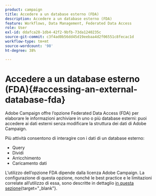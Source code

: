 ```yaml
---
product: campaign
title: Accedere a un database esterno (FDA)
description: Accedere a un database esterno (FDA)
feature: Workflows, Data Management, Federated Data Access
role: User
exl-id: ddafca28-1db4-42f2-9bfb-73da1240235c
source-git-commit: c3f4ad0b56dd45d19eebaa4d2f06551c8fecac1d
workflow-type: tm+mt
source-wordcount: '98'
ht-degree: 38%

---
```


# Accedere a un database esterno (FDA){#accessing-an-external-database-fda}

Adobe Campaign offre l’opzione Federated Data Access (FDA) per elaborare le informazioni archiviare in uno o più database esterni: puoi accedere ai dati esterni senza modificare la struttura dei dati di Adobe Campaign.

Più attività consentono di interagire con i dati di un database esterno:

* Query
* Dividi
* Arricchimento
* Caricamento dati

L’utilizzo dell’opzione FDA dipende dalla licenza Adobe Campaign. La configurazione di questa opzione, nonché le best practice e le limitazioni correlate all’utilizzo di essa, sono descritte in dettaglio [in questa sezione](https://experienceleague.adobe.com/docs/campaign/campaign-v8/connect/fda.html?lang=it){target="_blank"}.
